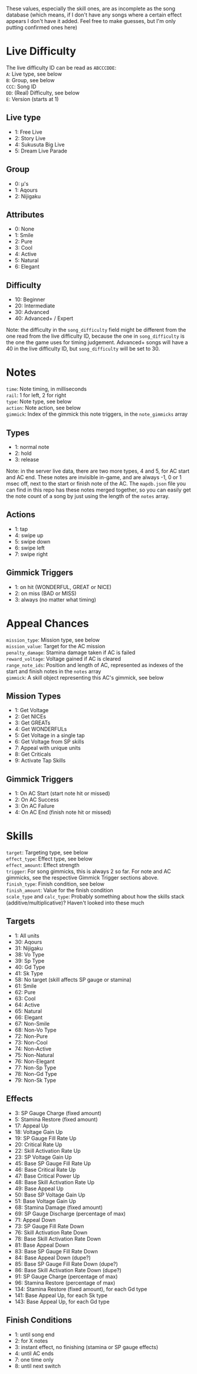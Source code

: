 These values, especially the skill ones, are as incomplete as the song database (which means, if I don't have any songs
where a certain effect appears I don't have it added. Feel free to make guesses, but I'm only putting confirmed ones
here)

# Live Difficulty
The live difficulty ID can be read as `ABCCCDDE`:  
`A`: Live type, see below  
`B`: Group, see below  
`CCC`: Song ID  
`DD`: (Real) Difficulty, see below  
`E`: Version (starts at 1)

## Live type
- 1: Free Live
- 2: Story Live
- 4: Sukusuta Big Live
- 5: Dream Live Parade

## Group
- 0: µ's
- 1: Aqours
- 2: Nijigaku

## Attributes
- 0: None
- 1: Smile
- 2: Pure
- 3: Cool
- 4: Active
- 5: Natural
- 6: Elegant

## Difficulty
- 10: Beginner
- 20: Intermediate
- 30: Advanced
- 40: Advanced+ / Expert

Note: the difficulty in the `song_difficulty` field might be different from the one read from the live difficulty ID,
because the one in `song_difficulty` is the one the game uses for timing judgement. Advanced+ songs will have a 40 in
the live difficulty ID, but `song_difficulty` will be set to 30.

# Notes
`time`: Note timing, in milliseconds  
`rail`: 1 for left, 2 for right  
`type`: Note type, see below  
`action`: Note action, see below  
`gimmick`: Index of the gimmick this note triggers, in the `note_gimmicks` array

## Types
- 1: normal note
- 2: hold
- 3: release

Note: in the server live data, there are two more types, 4 and 5, for AC start and AC end.
These notes are invisible in-game, and are always -1, 0 or 1 msec off, next to the start or finish note of the AC.
The `mapdb.json` file you can find in this repo has these notes merged together, so you can easily get the note count
of a song by just using the length of the `notes` array.

## Actions
- 1: tap
- 4: swipe up
- 5: swipe down
- 6: swipe left
- 7: swipe right

## Gimmick Triggers
- 1: on hit (WONDERFUL, GREAT or NICE)
- 2: on miss (BAD or MISS)
- 3: always (no matter what timing)

# Appeal Chances
`mission_type`: Mission type, see below  
`mission_value`: Target for the AC mission  
`penalty_damage`: Stamina damage taken if AC is failed  
`reward_voltage`: Voltage gained if AC is cleared  
`range_note_ids`: Position and length of AC, represented as indexes of the start and finish notes in the `notes` array  
`gimmick`: A skill object representing this AC's gimmick, see below
## Mission Types
- 1: Get Voltage
- 2: Get NICEs
- 3: Get GREATs
- 4: Get WONDERFULs
- 5: Get Voltage in a single tap
- 6: Get Voltage from SP skills
- 7: Appeal with unique units
- 8: Get Criticals
- 9: Activate Tap Skills
    
## Gimmick Triggers
- 1: On AC Start (start note hit or missed)
- 2: On AC Success
- 3: On AC Failure
- 4: On AC End (finish note hit or missed)

# Skills
`target`: Targeting type, see below  
`effect_type`: Effect type, see below  
`effect_amount`: Effect strength  
`trigger`: For song gimmicks, this is always 2 so far. For note and AC gimmicks, see the respective Gimmick Trigger sections above.  
`finish_type`: Finish condition, see below  
`finish_amount`: Value for the finish condition  
`scale_type` and `calc_type`: Probably something about how the skills stack (additive/multiplicative)? Haven't looked into these much

## Targets
- 1: All units  
- 30: Aqours  
- 31: Nijigaku  
- 38: Vo Type  
- 39: Sp Type  
- 40: Gd Type  
- 41: Sk Type  
- 58: No target (skill affects SP gauge or stamina)
- 61: Smile  
- 62: Pure  
- 63: Cool  
- 64: Active  
- 65: Natural  
- 66: Elegant  
- 67: Non-Smile  
- 68: Non-Vo Type  
- 72: Non-Pure  
- 73: Non-Cool  
- 74: Non-Active  
- 75: Non-Natural  
- 76: Non-Elegant  
- 77: Non-Sp Type  
- 78: Non-Gd Type  
- 79: Non-Sk Type

## Effects
- 3: SP Gauge Charge (fixed amount)  
- 5: Stamina Restore (fixed amount)  
- 17: Appeal Up  
- 18: Voltage Gain Up  
- 19: SP Gauge Fill Rate Up  
- 20: Critical Rate Up  
- 22: Skill Activation Rate Up  
- 23: SP Voltage Gain Up  
- 45: Base SP Gauge Fill Rate Up  
- 46: Base Critical Rate Up  
- 47: Base Critical Power Up  
- 48: Base Skill Activation Rate Up  
- 49: Base Appeal Up  
- 50: Base SP Voltage Gain Up  
- 51: Base Voltage Gain Up  
- 68: Stamina Damage (fixed amount)  
- 69: SP Gauge Discharge (percentage of max)  
- 71: Appeal Down  
- 73: SP Gauge Fill Rate Down  
- 76: Skill Activation Rate Down  
- 78: Base Skill Activation Rate Down  
- 81: Base Appeal Down  
- 83: Base SP Gauge Fill Rate Down  
- 84: Base Appeal Down (dupe?)  
- 85: Base SP Gauge Fill Rate Down (dupe?)  
- 86: Base Skill Activation Rate Down (dupe?)  
- 91: SP Gauge Charge (percentage of max)  
- 96: Stamina Restore (percentage of max)  
- 134: Stamina Restore (fixed amount), for each Gd type  
- 141: Base Appeal Up, for each Sk type  
- 143: Base Appeal Up, for each Gd type  

## Finish Conditions
- 1: until song end  
- 2: for X notes  
- 3: instant effect, no finishing (stamina or SP gauge effects)
- 4: until AC ends  
- 7: one time only  
- 8: until next switch  